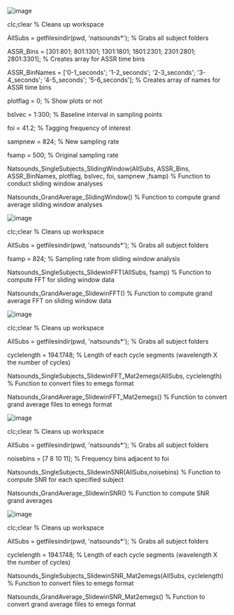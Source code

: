 ![image](https://user-images.githubusercontent.com/89857713/197599739-6d598027-1d5f-44e6-be89-e2b9a5c031a1.png)

clc;clear % Cleans up workspace

AllSubs = getfilesindir(pwd, 'natsounds*'); % Grabs all subject folders

ASSR_Bins = [301:801; 801:1301; 1301:1801; 1801:2301; 2301:2801; 2801:3301]; % Creates array for ASSR time bins  

ASSR_BinNames = ['0-1_seconds'; '1-2_seconds'; '2-3_seconds'; '3-4_seconds'; '4-5_seconds'; '5-6_seconds']; % Creates array of names for ASSR time bins  

plotflag = 0; % Show plots or not

bslvec = 1:300; % Baseline interval in sampling points

foi = 41.2; % Tagging frequency of interest

sampnew = 824; % New sampling rate

fsamp = 500; % Original sampling rate

Natsounds_SingleSubjects_SlidingWindow(AllSubs, ASSR_Bins, ASSR_BinNames, plotflag, bslvec, foi, sampnew ,fsamp) % Function to conduct sliding window analyses

Natsounds_GrandAverage_SlidingWindow() % Function to compute grand average sliding window analyses


![image](https://user-images.githubusercontent.com/89857713/197599843-e3801638-6405-4fa3-985f-2ff786088429.png)

clc;clear % Cleans up workspace

AllSubs = getfilesindir(pwd, 'natsounds*'); % Grabs all subject folders

fsamp = 824; % Sampling rate from sliding window analysis

Natsounds_SingleSubjects_SlidewinFFT(AllSubs, fsamp) % Function to compute FFT for sliding window data

Natsounds_GrandAverage_SlidewinFFT() % Function to compute grand average FFT on sliding window data


![image](https://user-images.githubusercontent.com/89857713/197606430-5c90b94a-15bb-4537-b16b-35676df2d09c.png)

clc;clear % Cleans up workspace

AllSubs = getfilesindir(pwd, 'natsounds*'); % Grabs all subject folders

cyclelength = 194.1748; % Length of each cycle segments (wavelength X the number of cycles)

Natsounds_SingleSubjects_SlidewinFFT_Mat2emegs(AllSubs, cyclelength) % Function to convert files to emegs format

Natsounds_GrandAverage_SlidewinFFT_Mat2emegs() % Function to convert grand average files to emegs format


![image](https://user-images.githubusercontent.com/89857713/197606713-5f0788dc-446e-4208-8f49-f039788ddc49.png)

clc;clear % Cleans up workspace

AllSubs = getfilesindir(pwd, 'natsounds*'); % Grabs all subject folders

noisebins = [7 8 10 11]; % Frequency bins adjacent to foi

Natsounds_SingleSubjects_SlidewinSNR(AllSubs,noisebins) % Function to compute SNR for each specified subject

Natsounds_GrandAverage_SlidewinSNR() % Function to compute SNR grand averages


![image](https://user-images.githubusercontent.com/89857713/197607602-7e7cf8ab-f65c-4d6c-80c7-8bec792bb671.png)

clc;clear % Cleans up workspace

AllSubs = getfilesindir(pwd, 'natsounds*'); % Grabs all subject folders

cyclelength = 194.1748; % Length of each cycle segments (wavelength X the number of cycles)

Natsounds_SingleSubjects_SlidewinSNR_Mat2emegs(AllSubs, cyclelength) % Function to convert files to emegs format

Natsounds_GrandAverage_SlidewinSNR_Mat2emegs() % Function to convert grand average files to emegs format
